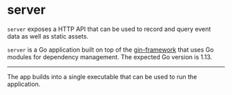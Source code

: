 # server

`server` exposes a HTTP API that can be used to record and query event data as well as static assets.

`server` is a Go application built on top of the [gin-framework][] that uses Go modules for dependency management. The expected Go version is 1.13.

[gin-framework]: https://github.com/gin-gonic/gin

---

The app builds into a single executable that can be used to run the application.
